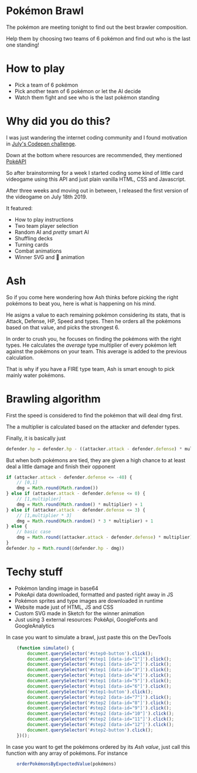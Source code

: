 # Pokémon Brawl
The pokémon are meeting tonight to find out the best brawler composition.

Help them by choosing two teams of 6 pokémon and find out who is the last one standing!

# How to play
- Pick a team of 6 pokémon
- Pick another team of 6 pokémon or let the AI decide
- Watch them fight and see who is the last pokémon standing

# Why did you do this?
I was just wandering the internet coding community and I found motivation in [July's Codepen challenge](https://codepen.io/challenges/2019/july/3).

Down at the bottom where resources are recommended, they mentioned [PokéAPI](https://pokeapi.co/)

So after brainstorming for a week I started coding some kind of little card videogame using this API and just plain vanilla HTML, CSS and Javascript.

After three weeks and moving out in between, I released the first version of the videogame on July 18th 2019.

It featured:
- How to play instructions
- Two team player selection
- Random AI and _pretty_ smart AI
- Shuffling decks
- Turning cards
- Combat animations
- Winner SVG and 🎉 animation

# Ash
So if you come here wondering how Ash thinks before picking the right pokémons to beat you, here is what is happening on his mind.

He asigns a value to each remaining pokémon considering its stats, that is Attack, Defense, HP, Speed and types. Then he orders all the pokémons based on that value, and picks the strongest 6.

In order to crush you, he focuses on finding the pokémons with the right types. He calculates the _average_ type multiplier of every pokémon left against the pokémons on your team. This average is added to the previous calculation.

That is why if you have a FIRE type team, Ash is smart enough to pick mainly water pokémons.

# Brawling algorithm
First the speed is considered to find the pokémon that will deal dmg first.

The a multiplier is calculated based on the attacker and defender types.

Finally, it is basically just 

```Javascript
defender.hp = defender.hp - ((attacker.attack - defender.defense) * multiplier)
```

But when both pokémons are tied, they are given a high chance to at least deal a little damage and finish their opponent

```Javascript 
if (attacker.attack - defender.defense <= -40) {
    // [0,1]
    dmg = Math.round(Math.random())
} else if (attacker.attack - defender.defense <= 0) {
    // [1,multiplier]
    dmg = Math.round(Math.random() * multiplier) + 1
} else if (attacker.attack - defender.defense <= 3) {
    // [1,multiplier * 3]
    dmg = Math.round(Math.random() * 3 * multiplier) + 1
} else {
    // basic case
    dmg = Math.round((attacker.attack - defender.defense) * multiplier)
}
defender.hp = Math.round((defender.hp - dmg))
```

# Techy stuff
- Pokémon landing image in base64
- PokeApi data downloaded, formatted and pasted right away in JS
- Pokémon sprites and type images are downloaded in runtime
- Website made just of HTML, JS and CSS
- Custom SVG made in Sketch for the winner animation
- Just using 3 external resources: PokéApi, GoogleFonts and GoogleAnalytics

In case you want to simulate a brawl, just paste this on the DevTools

```Javascript
    (function simulate() {
        document.querySelector('#step0-button').click();
        document.querySelector('#step1 [data-id="1"]').click();
        document.querySelector('#step1 [data-id="2"]').click();
        document.querySelector('#step1 [data-id="3"]').click();
        document.querySelector('#step1 [data-id="4"]').click();
        document.querySelector('#step1 [data-id="5"]').click();
        document.querySelector('#step1 [data-id="6"]').click();
        document.querySelector('#step1-button').click();
        document.querySelector('#step2 [data-id="7"]').click();
        document.querySelector('#step2 [data-id="8"]').click();
        document.querySelector('#step2 [data-id="9"]').click();
        document.querySelector('#step2 [data-id="10"]').click();
        document.querySelector('#step2 [data-id="11"]').click();
        document.querySelector('#step2 [data-id="12"]').click();
        document.querySelector('#step2-button').click();
    })();
```

In case you want to get the pokémons ordered by its _Ash value_, just call this function with any array of pokémons. For instance

```Javascript
    orderPokémonsByExpectedValue(pokémons)
```